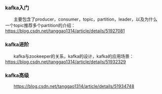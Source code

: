 ### kafka入门 ###
&nbsp;&nbsp;&nbsp;&nbsp;&nbsp;&nbsp;&nbsp;主要包含了producer，consumer，topic，partition，leader，以及为什么一个topic推荐多个partition的介绍：
https://blog.csdn.net/tanggao1314/article/details/51927081

### kafka进阶 ###
&nbsp;&nbsp;&nbsp;&nbsp;&nbsp;&nbsp;&nbsp;kafka与zookeeper的关系，kafka的设计，kafka的应用场景：https://blog.csdn.net/tanggao1314/article/details/51932329

### kafka高级 ###
&nbsp;&nbsp;&nbsp;&nbsp;&nbsp;&nbsp;&nbsp;https://blog.csdn.net/tanggao1314/article/details/51934748